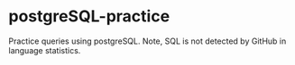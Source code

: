 # postgreSQL-practice
Practice queries using postgreSQL. Note, SQL is not detected by GitHub in language statistics. 

